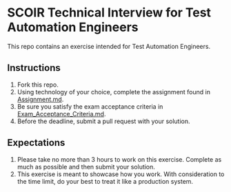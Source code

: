 # SCOIR Technical Interview for Test Automation Engineers
This repo contains an exercise intended for Test Automation Engineers.

## Instructions
1. Fork this repo.
1. Using technology of your choice, complete the assignment found in [Assignment.md](./Assignment.md).
1. Be sure you satisfy the exam acceptance criteria in [Exam_Acceptance_Criteria.md](./Exam_Acceptance_Criteria.md).
1. Before the deadline, submit a pull request with your solution.


## Expectations
1. Please take no more than 3 hours to work on this exercise. Complete as much as possible and then submit your solution.
1. This exercise is meant to showcase how you work. With consideration to the time limit, do your best to treat it like a production system.
